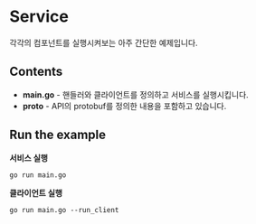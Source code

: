 # **Service**

각각의 컴포넌트를 실행시켜보는 아주 간단한 예제입니다.

## **Contents**

- **main.go** - 핸들러와 클라이언트를 정의하고 서비스를 실행시킵니다.
- **proto** - API의 protobuf를 정의한 내용을 포함하고 있습니다.

## **Run the example**

**서비스 실행**
```shell
go run main.go
```

**클라이언트 실행**

```shell
go run main.go --run_client
```